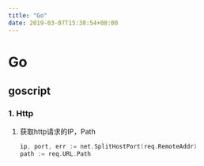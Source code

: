 ```yaml
---
title: "Go"
date: 2019-03-07T15:38:54+08:00
---
```

# Go

## goscript

### 1. Http
1. 获取http请求的IP，Path

    ```go
    ip, port, err := net.SplitHostPort(req.RemoteAddr)
    path := req.URL.Path
    ```

